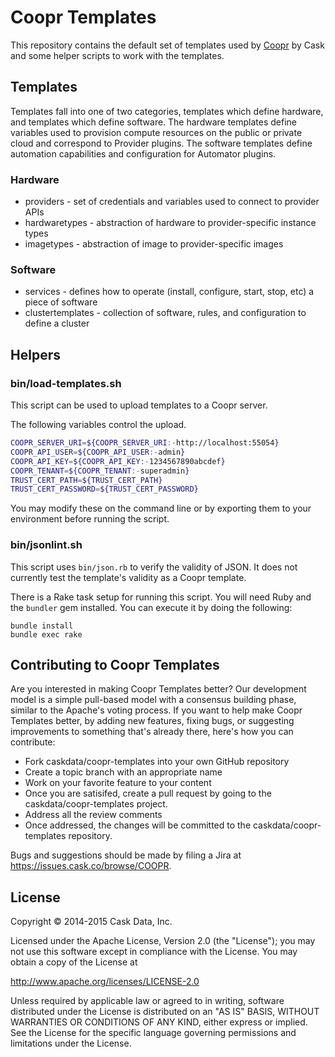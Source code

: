 # Coopr Templates

This repository contains the default set of templates used by [Coopr](http://coopr.io) by Cask and
some helper scripts to work with the templates.

## Templates
Templates fall into one of two categories, templates which define hardware, and templates which define
software. The hardware templates define variables used to provision compute resources on the public or
private cloud and correspond to Provider plugins. The software templates define automation capabilities
and configuration for Automator plugins.

### Hardware
- providers - set of credentials and variables used to connect to provider APIs
- hardwaretypes - abstraction of hardware to provider-specific instance types
- imagetypes - abstraction of image to provider-specific images

### Software
- services - defines how to operate (install, configure, start, stop, etc) a piece of software
- clustertemplates - collection of software, rules, and configuration to define a cluster

## Helpers

### bin/load-templates.sh

This script can be used to upload templates to a Coopr server.

The following variables control the upload.

```bash
COOPR_SERVER_URI=${COOPR_SERVER_URI:-http://localhost:55054}
COOPR_API_USER=${COOPR_API_USER:-admin}
COOPR_API_KEY=${COOPR_API_KEY:-1234567890abcdef}
COOPR_TENANT=${COOPR_TENANT:-superadmin}
TRUST_CERT_PATH=${TRUST_CERT_PATH}
TRUST_CERT_PASSWORD=${TRUST_CERT_PASSWORD}
```

You may modify these on the command line or by exporting them to your environment before running the script.

### bin/jsonlint.sh

This script uses `bin/json.rb` to verify the validity of JSON. It does not currently test the template's validity as a Coopr template.

There is a Rake task setup for running this script. You will need Ruby and the `bundler` gem installed. You can execute it by doing the following:

```
bundle install
bundle exec rake
```

## Contributing to Coopr Templates

Are you interested in making Coopr Templates better? Our development model is a simple
pull-based model with a consensus building phase, similar to the Apache's voting process.
If you want to help make Coopr Templates better, by adding new features, fixing bugs, or
suggesting improvements to something that's already there, here's how you can contribute:

 * Fork caskdata/coopr-templates into your own GitHub repository
 * Create a topic branch with an appropriate name
 * Work on your favorite feature to your content
 * Once you are satisifed, create a pull request by going to the caskdata/coopr-templates project.
 * Address all the review comments
 * Once addressed, the changes will be committed to the caskdata/coopr-templates repository.

Bugs and suggestions should be made by filing a Jira at https://issues.cask.co/browse/COOPR.

## License

   Copyright © 2014-2015 Cask Data, Inc.

Licensed under the Apache License, Version 2.0 (the "License"); you may not use this
software except in compliance with the License. You may obtain a copy of the License at

http://www.apache.org/licenses/LICENSE-2.0

Unless required by applicable law or agreed to in writing, software distributed under the
License is distributed on an "AS IS" BASIS, WITHOUT WARRANTIES OR CONDITIONS OF ANY KIND,
either express or implied. See the License for the specific language governing permissions
and limitations under the License.
